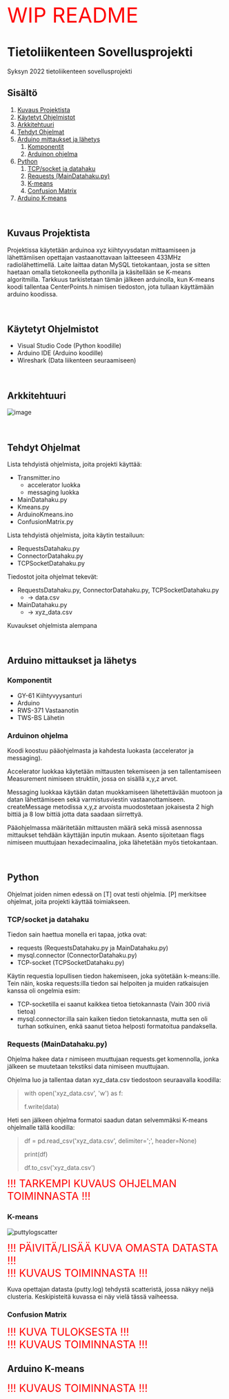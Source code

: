 <span style="color:red">
<font size="10">
WIP README 
</font>
</span>

# Tietoliikenteen Sovellusprojekti
Syksyn 2022  tietoliikenteen sovellusprojekti

## Sisältö
1. [Kuvaus Projektista](#kuvaus-projektista)
2. [Käytetyt Ohjelmistot](#käytetyt-ohjelmistot)
3. [Arkkitehtuuri](#arkkitehtuuri)
4. [Tehdyt Ohjelmat](#tehdyt-ohjelmat)
5. [Arduino mittaukset ja lähetys](#arduino-mittaukset-ja-lähetys)
    1. [Komponentit](#komponentit)
    2. [Arduinon ohjelma](#arduinon-ohjelma)
6. [Python](#python)
    1. [TCP/socket ja datahaku](#tcpsocket-ja-datahaku)
    2. [Requests (MainDatahaku.py)](#requests-maindatahakupy)
    3. [K-means](#k-means)
    4. [Confusion Matrix](#confusion-matrix)
7. [Arduino K-means](#arduino-k-means)

</br>

## Kuvaus Projektista

  Projektissa käytetään arduinoa xyz kiihtyvysdatan mittaamiseen ja lähettämiisen opettajan vastaanottavaan laitteeseen 433MHz radiolähettimellä. Laite laittaa datan MySQL tietokantaan, josta se sitten haetaan omalla tietokoneella pythonilla ja käsitellään se K-means algoritmilla. Tarkkuus tarkistetaan tämän jälkeen arduinolla, kun K-means koodi tallentaa CenterPoints.h nimisen tiedoston, jota tullaan käyttämään arduino koodissa.

</br>

## Käytetyt Ohjelmistot

- Visual Studio Code (Python koodille)
- Arduino IDE (Arduino koodille)
- Wireshark (Data liikenteen seuraamiseen)

</br>


## Arkkitehtuuri

![image](https://user-images.githubusercontent.com/97531298/199923738-0a49c750-2408-4f4b-a696-a13558a3ca13.png)

</br>

## Tehdyt Ohjelmat
Lista tehdyistä ohjelmista, joita projekti käyttää:

- Transmitter.ino
    - accelerator luokka
    - messaging luokka
- MainDatahaku.py
- Kmeans.py
- ArduinoKmeans.ino
- ConfusionMatrix.py

Lista tehdyistä ohjelmista, joita käytin testailuun:
- RequestsDatahaku.py
- ConnectorDatahaku.py
- TCPSocketDatahaku.py

Tiedostot joita ohjelmat tekevät:
- RequestsDatahaku.py, ConnectorDatahaku.py, TCPSocketDatahaku.py
    - -> data.csv
- MainDatahaku.py
    - -> xyz_data.csv

Kuvaukset ohjelmista alempana

</br>

## Arduino mittaukset ja lähetys
### Komponentit
- GY-61 Kiihtyvyysanturi
- Arduino
- RWS-371 Vastaanotin
- TWS-BS Lähetin

### Arduinon ohjelma
 Koodi koostuu pääohjelmasta ja kahdesta luokasta (accelerator ja messaging).
 
 Accelerator luokkaa käytetään mittausten tekemiseen ja sen tallentamiseen Measurement nimiseen struktiin, jossa on sisällä x,y,z arvot.

 Messaging luokkaa käytään datan muokkamiseen lähetettävään muotoon ja datan lähettämiseen sekä varmistusviestin vastaanottamiseen. createMessage metodissa x,y,z arvoista muodostetaan jokaisesta 2 high bittiä ja 8 low bittiä jotta data saadaan siirrettyä.

 Pääohjelmassa määritetään mittausten määrä sekä missä asennossa mittaukset tehdään käyttäjän inputin mukaan. Asento sijoitetaan flags nimiseen muuttujaan hexadecimaalina, joka lähetetään myös tietokantaan.

</br>

## Python
Ohjelmat joiden nimen edessä on [T] ovat testi ohjelmia. [P] merkitsee ohjelmat, joita projekti käyttää toimiakseen.

### TCP/socket ja datahaku
 Tiedon sain haettua monella eri tapaa, jotka ovat:
 - requests (RequestsDatahaku.py ja MainDatahaku.py)
 - mysql.connector (ConnectorDatahaku.py)
 - TCP-socket (TCPSocketDatahaku.py)

 Käytin requestia lopullisen tiedon hakemiseen, joka syötetään k-means:ille. Tein näin, koska requests:illa tiedon sai helpoiten ja muiden ratkaisujen kanssa oli ongelmia esim: 
 - TCP-socketilla ei saanut kaikkea tietoa tietokannasta (Vain 300 riviä tietoa)
 - mysql.connector:illa sain kaiken tiedon tietokannasta, mutta sen oli turhan sotkuinen, enkä saanut tietoa helposti formatoitua pandaksella.

 ### Requests (MainDatahaku.py)

 Ohjelma hakee data r nimiseen muuttujaan requests.get komennolla, jonka jälkeen se muutetaan tekstiksi data nimiseen muuttujaan.
   
Ohjelma luo ja tallentaa datan xyz_data.csv tiedostoon seuraavalla koodilla:
> with open('xyz_data.csv', 'w') as f:
>
> f.write(data) 
  
Heti sen jälkeen ohjelma formatoi saadun datan selvemmäksi K-means ohjelmalle tällä koodilla:
>df = pd.read_csv('xyz_data.csv', delimiter=';', header=None)
>
>print(df)
>
>df.to_csv('xyz_data.csv')

<span style="color:red">
<font size="5">
!!! TARKEMPI KUVAUS OHJELMAN TOIMINNASTA !!! 
</font>
</span>

### K-means

![puttylogscatter](https://user-images.githubusercontent.com/97531298/206319716-34ec5c5a-6d3e-44a2-ad66-80aaf8f91109.png)

<span style="color:red">
<font size="5">
!!! PÄIVITÄ/LISÄÄ KUVA OMASTA DATASTA !!! 
</br>
!!! KUVAUS TOIMINNASTA !!!
</font>
</span>

Kuva opettajan datasta (putty.log) tehdystä scatteristä, jossa näkyy neljä clusteria. Keskipisteitä kuvassa ei näy vielä tässä vaiheessa.

### Confusion Matrix

<span style="color:red">
<font size="5">
!!! KUVA TULOKSESTA !!! 
</br>
!!! KUVAUS TOIMINNASTA !!!
</font>
</span>

</br>

## Arduino K-means

<span style="color:red">
<font size="5">
!!! KUVAUS TOIMINNASTA !!!
</font>
</span>
